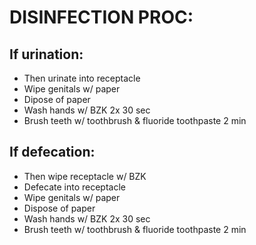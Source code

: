 # DISINFECTION PROC:

## If urination:
* Then urinate into receptacle
* Wipe genitals w/ paper
* Dipose of paper
* Wash hands w/ BZK 2x 30 sec
* Brush teeth w/ toothbrush & fluoride toothpaste 2 min
## If defecation:
* Then wipe receptacle w/ BZK
* Defecate into receptacle
* Wipe genitals w/ paper
* Dispose of paper
* Wash hands w/ BZK 2x 30 sec
* Brush teeth w/ toothbrush & fluoride toothpaste 2 min
